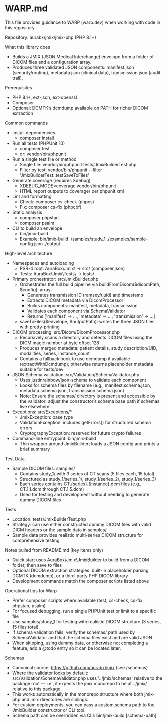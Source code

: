 # WARP.md

This file provides guidance to WARP (warp.dev) when working with code in this repository.

Repository: aurabx/jmix/jmix-php (PHP 8.1+)

What this library does
- Builds a JMIX (JSON Medical Interchange) envelope from a folder of DICOM files and a configuration array.
- Produces three validated JSON components: manifest.json (security/routing), metadata.json (clinical data), transmission.json (audit trail).

Prerequisites
- PHP 8.1+, ext-json, ext-openssl
- Composer
- Optional: DCMTK’s dcmdump available on PATH for richer DICOM extraction

Common commands
- Install dependencies
  - composer install
- Run all tests (PHPUnit 10)
  - composer test
  - or: vendor/bin/phpunit
- Run a single test file or method
  - Single file: vendor/bin/phpunit tests/JmixBuilderTest.php
  - Filter by test: vendor/bin/phpunit --filter 'JmixBuilderTest::testSaveToFiles'
- Generate coverage (requires Xdebug)
  - XDEBUG_MODE=coverage vendor/bin/phpunit
  - HTML report outputs to coverage/ per phpunit.xml
- Lint and formatting
  - Check: composer cs-check (phpcs)
  - Fix: composer cs-fix (phpcbf)
- Static analysis
  - composer phpstan
  - composer psalm
- CLI to build an envelope
  - bin/jmix-build <dicom-path> <config-json> <output-path>
  - Example: bin/jmix-build ./samples/study_1 ./examples/sample-config.json ./output

High-level architecture
- Namespaces and autoloading
  - PSR-4 root: AuraBox\Jmix\ → src/ (composer.json)
  - Tests: AuraBox\Jmix\Tests\ → tests/
- Primary orchestrator: src/JmixBuilder.php
  - Orchestrates the full build pipeline via buildFromDicom($dicomPath, $config): array
    - Generates transmission ID (ramsey/uuid) and timestamp
    - Extracts DICOM metadata via DicomProcessor
    - Builds components: manifest, metadata, transmission
    - Validates each component via SchemaValidator
    - Returns ['manifest' => ..., 'metadata' => ..., 'transmission' => ...]
  - saveToFiles($envelope, $outputPath): writes the three JSON files with pretty-printing
- DICOM processing: src/Dicom/DicomProcessor.php
  - Recursively scans a directory and detects DICOM files using the DICM magic number at byte offset 128
  - Produces merged metadata: patient details, study description/UID, modalities, series, instance_count
  - Contains a fallback hook to use dcmdump if available (extractWithDcmdump); otherwise returns placeholder metadata suitable for tests/dev
- JSON Schema validation: src/Validation/SchemaValidator.php
  - Uses justinrainbow/json-schema to validate each component
  - Looks for schema files by filename (e.g., manifest.schema.json, metadata.schema.json, transmission.schema.json)
  - Note: Ensure the schemas/ directory is present and accessible by the validator; adjust the constructor’s schema base path if schemas live elsewhere
- Exceptions: src/Exceptions/*
  - JmixException: base type
  - ValidationException: includes getErrors() for structured schema errors
  - CryptographyException: reserved for future crypto failures
- Command-line entrypoint: bin/jmix-build
  - Thin wrapper around JmixBuilder; loads a JSON config and prints a brief summary

Test Data
- Sample DICOM files: samples/
  - Contains study_1/ with 3 series of CT scans (5 files each, 15 total)
  - Structured as study_1/series_1/, study_1/series_2/, study_1/series_3/
  - Each series contains CT.{series}.{instance}.dcm files (e.g., CT.1.1.dcm through CT.1.5.dcm)
  - Used for testing and development without needing to generate dummy DICOM files

Tests
- Location: tests/JmixBuilderTest.php
- Strategy: can use either constructed dummy DICOM files with valid DICM headers or the sample data in samples/
- Sample data provides realistic multi-series DICOM structure for comprehensive testing

Notes pulled from README.md (key items only)
- Quick start uses AuraBox\Jmix\JmixBuilder to build from a DICOM folder, then save to files
- Optional DICOM extraction strategies: built-in placeholder parsing, DCMTK (dcmdump), or a third-party PHP DICOM library
- Development commands match the composer scripts listed above

Operational tips for Warp
- Prefer composer scripts where available (test, cs-check, cs-fix, phpstan, psalm)
- For focused debugging, run a single PHPUnit test or limit to a specific file
- Use samples/study_1 for testing with realistic DICOM structure (3 series, 15 files total)
- If schema validation fails, verify the schemas/ path used by SchemaValidator and that the schema files exist and are valid JSON
- When skipping, using dummy data, or otherwise not completing a feature, add a @todo entry so it can be located later.

Schemas
- Canonical source: https://github.com/aurabx/jmix (see /schemas)
- Where the validator looks by default: src/Validation/SchemaValidator.php uses '../jmix/schemas' relative to the package root — i.e., it expects the jmix monorepo to be at ../jmix/ relative to this package.
- This works automatically in the monorepo structure where both jmix-php and jmix directories are siblings.
- For custom deployments, you can pass a custom schema path to the JmixBuilder constructor or CLI tool.
- Schema path can be overridden via CLI: bin/jmix-build <dicom> <config> <output> [schema-path]
